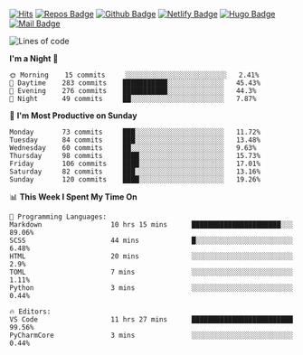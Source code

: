 

[![Hits](https://hits.seeyoufarm.com/api/count/incr/badge.svg?url=https%3A%2F%2Fgithub.com/sangm1n)](https://hits.seeyoufarm.com) 
[![Repos Badge](https://badges.pufler.dev/repos/sangm1n)](https://badges.pufler.dev)
[![Github Badge](http://img.shields.io/badge/-github-black?style=flat-square&logo=github&logoColor=white&link=https:https://github.com/sangm1n/)](https://github.com/sangm1n/)
[![Netlify Badge](https://img.shields.io/badge/-TIL-00C7B7?style=flat-square&logo=Netlify&logoColor=white&link=https://sangminlog.netlify.com)](https://sangminlog.netlify.com)
[![Hugo Badge](https://img.shields.io/badge/-techblog-FF4088?style=flat-square&logo=Hugo&logoColor=white&link=https://sangm1n.github.io)](https://sangm1n.github.io)
[![Mail Badge](http://img.shields.io/badge/-mail-D14836?style=flat-square&logo=Gmail&logoColor=white&link=mailto:dltkd96als@naver.com)](mailto:dltkd96als@naver.com/)

<!--START_SECTION:waka-->
![Lines of code](https://img.shields.io/badge/From%20Hello%20World%20I%27ve%20Written-2.3%20million%20lines%20of%20code-blue)

**I'm a Night 🦉** 

```text
🌞 Morning    15 commits     ░░░░░░░░░░░░░░░░░░░░░░░░░   2.41% 
🌆 Daytime    283 commits    ███████████░░░░░░░░░░░░░░   45.43% 
🌃 Evening    276 commits    ███████████░░░░░░░░░░░░░░   44.3% 
🌙 Night      49 commits     ██░░░░░░░░░░░░░░░░░░░░░░░   7.87%

```
📅 **I'm Most Productive on Sunday** 

```text
Monday       73 commits     ███░░░░░░░░░░░░░░░░░░░░░░   11.72% 
Tuesday      84 commits     ███░░░░░░░░░░░░░░░░░░░░░░   13.48% 
Wednesday    60 commits     ██░░░░░░░░░░░░░░░░░░░░░░░   9.63% 
Thursday     98 commits     ████░░░░░░░░░░░░░░░░░░░░░   15.73% 
Friday       106 commits    ████░░░░░░░░░░░░░░░░░░░░░   17.01% 
Saturday     82 commits     ███░░░░░░░░░░░░░░░░░░░░░░   13.16% 
Sunday       120 commits    ████░░░░░░░░░░░░░░░░░░░░░   19.26%

```


📊 **This Week I Spent My Time On** 

```text
💬 Programming Languages: 
Markdown                 10 hrs 15 mins      ██████████████████████░░░   89.06% 
SCSS                     44 mins             █░░░░░░░░░░░░░░░░░░░░░░░░   6.48% 
HTML                     20 mins             ░░░░░░░░░░░░░░░░░░░░░░░░░   2.9% 
TOML                     7 mins              ░░░░░░░░░░░░░░░░░░░░░░░░░   1.11% 
Python                   3 mins              ░░░░░░░░░░░░░░░░░░░░░░░░░   0.44%

🔥 Editors: 
VS Code                  11 hrs 27 mins      █████████████████████████   99.56% 
PyCharmCore              3 mins              ░░░░░░░░░░░░░░░░░░░░░░░░░   0.44%

```


<!--END_SECTION:waka-->


<!--
**sangm1n/sangm1n** is a ✨ _special_ ✨ repository because its `README.md` (this file) appears on your GitHub profile.

Here are some ideas to get you started:

- 🔭 I’m currently working on ...
- 🌱 I’m currently learning ...
- 👯 I’m looking to collaborate on ...
- 🤔 I’m looking for help with ...
- 💬 Ask me about ...
- 📫 How to reach me: ...
- 😄 Pronouns: ...
- ⚡ Fun fact: ...

https://shields.io/
-->


